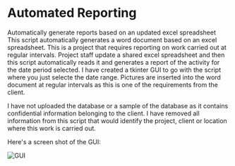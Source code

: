 # Automated Reporting
Automatically generate reports based on an updated excel spreadsheet
This script automatically generates a word document based on an excel spreadsheet. This is a project that requires reporting on work carried out at regular intervals.
Project staff update a shared excel spreadsheet and then this script automatically reads it and generates a report of the activity for the date period selected. I have
created a tkinter GUI to go with the script where you just selecte the date range. Pictures are inserted into the word document at regular intervals as this is one of the
requirements from the client. 

I have not uploaded the database or a sample of the database as it contains confidential information belonging to the client. I have removed all information from this
script that would identify the project, client or location where this work is carried out. 

Here's a screen shot of the GUI:

![GUI](https://user-images.githubusercontent.com/57613411/140638207-84347189-4b35-4e67-978a-20cb3a5b0456.JPG)
